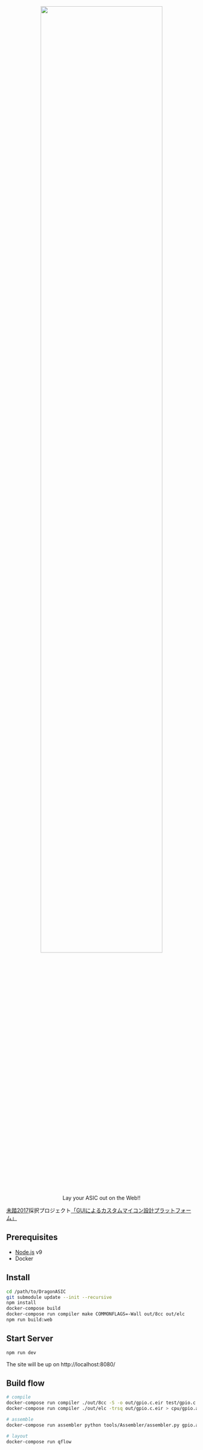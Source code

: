 <div align="center">
  <a href="https://github.com/DragonASIC/DragonASIC">
    <img width="80%" vspace="" hspace="25"
      src="https://i.imgur.com/kjcqW4M.png">
  </a>
  <p>Lay your ASIC out on the Web!!<p>
</div>

[未踏2017][mitou]採択プロジェクト[「GUIによるカスタムマイコン設計プラットフォーム」][project]

[mitou]: https://www.ipa.go.jp/jinzai/mitou/2017/
[project]: https://www.ipa.go.jp/jinzai/mitou/2017/gaiyou_f-1.html

## Prerequisites

* [Node.js](https://nodejs.org/en/) v9
* Docker

## Install

```sh
cd /path/to/DragonASIC
git submodule update --init --recursive
npm install
docker-compose build
docker-compose run compiler make COMMONFLAGS=-Wall out/8cc out/elc
npm run build:web
```

## Start Server

```sh
npm run dev
```

The site will be up on http://localhost:8080/

## Build flow

```sh
# compile
docker-compose run compiler ./out/8cc -S -o out/gpio.c.eir test/gpio.c
docker-compose run compiler ./out/elc -trsq out/gpio.c.eir > cpu/gpio.asm

# assemble
docker-compose run assembler python tools/Assembler/assembler.py gpio.asm

# layout
docker-compose run qflow
```
